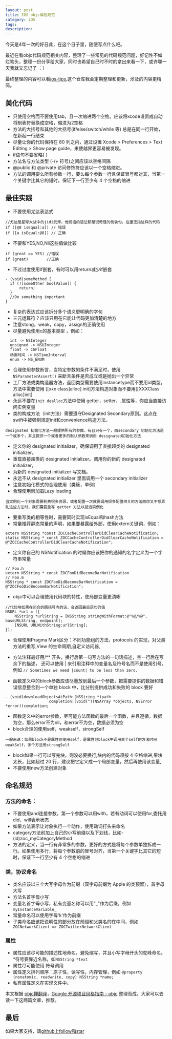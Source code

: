 ```yaml
---
layout: post
title: IOS objc编程规范
category: iOS
tags:
description:
---
```


今天是4年一次的好日此，在这个日子里，随便写点什么吧。

最近在看objc代码规范相关内容，整理了一些常见的代码规范问题，好记性不如烂笔头，整理一份分享给大家，同时也希望自己时不时的拿出来看一下，或许哪一天我就又忘记了 ：）

最终整理的内容可以看[ios-tips](),这个仓库我会定期整理和更新，涉及的内容更精简。


##  美化代码
-	只使用空格而不要使用tab，且一次缩进两个空格。应该将xcode设置成自动将制表符替换成空格，缩进为2空格
-	方法的大括号和其他的大括号(if/else/switch/while 等) 总是在同一行开始，在新起一行结束
-	尽量让你的代码保持在 80 列之内，通过设置 Xcode > Preferences > Text Editing > Show page guide，来使越界更容易被发现。
-	if语句不要省略{ }
-	方法名与方法类型 (-/+ 符号)之间应该以空格间隔
-	@public 和 @private 访问修饰符应该以一个空格缩进。
-	方法的调用要么所有参数一行，要么每个参数一行且保证冒号都对其，当第一个关键字比其它的短时，保证下一行至少有 4 个空格的缩进

## 最佳实践
-	不要使用尤达表达式

````objc
//尤达是星球大战中的jidi武师，他说话的语法都是很奇怪的倒装句，这里泛指这样的代码
if ([@8 isEqual:a]) // 错误
if ([a isEqual:@8]) // 正确
````
-	不要和YES,NO,Nil这些值做比较

````objc
if (great == YES) //错误
if (great)        //正确
````
-	不过过度使用if嵌套，有时可以用return减少if嵌套

````objc
- (void)someMethod {
  if (![someOther boolValue]) {
      return;
  }
  //Do something important
}
````
-	复杂的表达式应该拆分多个语义更明确的字句
-	三元运算符 ? 应该只用在它能让代码更加清楚的地方
-	注意stong，weak，copy，assign的正确使用
-   尽量避免使用c的基本类型 ，例如：

````objc
  int -> NSInteger
  unsigned -> NSUInteger
  float -> CGFloat
  动画时间 -> NSTimeInterval
  enum -> NS_ENUM
````
-	合理使用参数断言，当特定参数的条件不满足时，使用 ```` NSParameterAssert()```` 来断言条件是否成立或是抛出一个异常
-	工厂方法或类构造器方法，返回类型需要使用instancetype而不要用id类型，方法中需要使用 [[xxx class]alloc] init]方法构造对象而不要用[[XXXClass alloc]init]
-	永远不要在```` init dealloc ````方法中使用 getter，setter，.属性等，你应当直接访问实例变量
-	类的构成方法（init方法）需要遵守Designated Secondary原则。这点在swift中被强制规定init和convenience构造方法。

````
designated 初始化方法一般提供所有的参数，有且只有一个，而secondary 初始化方法是一个或多个，并且提供一个或者更多的默认参数来调用 designated初始化方法
````
-   定义你的 designated initializer，确保调用了直接超类的 designated initializer。
-   重载直接超类的 designated initializer。调用你的新的 designated initializer。
-   为新的 designated initializer 写文档。
-   永远不从 designated initializer 里面调用一个 secondary initializer
-	注意初始化模式的合理使用（类簇，单例）
-	合理使用懒加载Lazy loading

````
当实例化一个对象需要耗费很多资源，或者配置一次就要调用很多配置相关的方法而你又不想弄乱这些方法时，我们需要重写 getter 方法以延迟实例化
````
-	要重写类的相等性时，需要同时实现isEqual和hash方法
-	常量推荐静态常量的声明，如果要暴露给外部，使用extern关键词，例如：

````objc
extern NSString *const ZOCCacheControllerDidClearCacheNotification;
static NSString * const ZOCCacheControllerDidClearCacheNotification = @"ZOCCacheControllerDidClearCacheNotification";
````
-	定义你自己的 NSNotification 的时候你应该把你的通知的名字定义为一个字符串常量

````objc
// Foo.h
extern NSString * const ZOCFooDidBecomeBarNotification
// Foo.m
NSString * const ZOCFooDidBecomeBarNotification = @"ZOCFooDidBecomeBarNotification";
````
-	objc中可以合理使用代码块的特性，使局部变量更清晰

````objc
//代码块如果在闭合的圆括号内的话，会返回最后语句的值
NSURL *url = ({
    NSString *urlString = [NSString stringWithFormat:@"%@/%@", baseURLString, endpoint];
    [NSURL URLWithString:urlString];
});
````
-	合理使用Pragma Mark区分：不同功能组的方法，protocols 的实现，对父类方法的重写,View 的生命周期,自定义访问器,
-	方法注释最好用/** 开头，换行后第一句写方法的一句话描述，空一行后在写余下的描述，
还可以使用 | 来引用注释中的变量名及符号名而不是使用引号，例如
```` // Sometimes we need |count| to be less than zero. ````

-	函数定义中的block参数应该尽量放到最后一个参数，把需要提供的数据和错误信息整合到一个单独 block 中，比分别提供成功和失败的 block 要好

````objc
- (void)downloadObjectsAtPath:(NSString *)path
                   completion:(void(^)(NSArray *objects, NSError *error))completion;
````
-	函数定义中的error参数，尽可能方法函数的最后一个函数，并且遵循，数据为空，那么error不为nil，和error不为空，数据必须为空
-	block合理的使用self，weakself，strongSelf

````
一般来说：如果block不是属性则使用self，是属性但block中调用单个self的方法时用weakSelf，多个方法用strongSelf
````
-	block如果一行可以写完块，则没必要换行,块内的代码须按 4 空格缩进,果块太长，比如超过 20 行，建议把它定义成一个局部变量，然后再使用该变量,
-	不要使用new方法创建对象


## 命名规范
###  方法的命名：
-	不要使用and连接参数，第一个参数可以用with，若有动词可以使用for,委托用did，will表示状态
-	如果方法表示让对象执行一个动作，使用动词打头来命名
-	category方法前加上自己的小写前缀以及下划线，比如- (id)zoc_myCategoryMethod
-	方法的定义，当一行有非常多的参数，更好的方式是将每个参数单独拆成一行。如果使用多行，将每个参数前的冒号对齐，当第一个关键字比其它的短时，保证下一行至少有 4 个空格的缩进

###  类，协议命名
-	类名应该以三个大写字母作为前缀（双字母前缀为 Apple 的类预留），首字母大写
-	方法名首字母小写
-	变量名首字母小写，私有变量名称可以用"_"作为后缀，例如```` myInstanceVariable_ ````
-	常量命名可以使用字母'k'作为前缀
-	子类命名应该把说明性的部分放在前缀和父类名的在中间，例如````  ZOCNetworkClient => ZOCTwitterNetworkClient ````

### 属性
-	属性应该尽可能的描述性地命名，避免缩写，并且小写字母开头的驼峰命名。 *符号要靠近名称，如```` NSString *text ````
-	属性尽可能使用.符号调用
-	属性定义排列顺序：原子性，读写性，内存管理，例如 ```` @property (nonatomic, readwrite, copy) NSString *name; ````
-	私有属性定义在实现文件中。


本文根据 [objc禅翻译](https://github.com/oa414/objc-zen-book-cn/)，[Google 开源项目风格指南 - objc](http://zh-google-styleguide.readthedocs.org/en/latest/google-objc-styleguide/contents/)
整理而成，大家可以去读一下这两篇文章，推荐。


## 最后
如果大家支持，请[github上follow和star](https://github.com/coolnameismy)